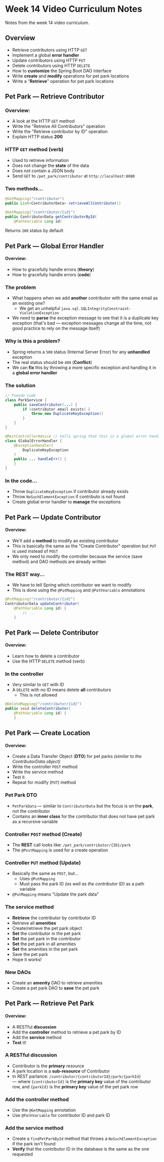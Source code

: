 # Week 14 Video Curriculum Notes

Notes from the week 14 video curriculum.

## Overview

-   Retrieve contributors using HTTP `GET`
-   Implement a global **error handler**
-   Update contributors using HTTP `PUT`
-   Delete contributors using HTTP `DELETE`
-   How to **customize** the Spring Boot DAO interface
-   Write **create** and **modify** operations for pet park locations
-   Write a "**Retrieve**" operation for pet park locations

## Pet Park — Retrieve Contributor

### Overview:

-   A look at the HTTP `GET` method
-   Write the "Retreive All Contributors" operation
-   Write the "Retrieve contributor by ID" operation
-   Explain HTTP status **200**

### HTTP `GET` method (verb)

-   Used to retrieve information
-   Does not change the **state** of the data
-   Does not contain a JSON body
-   Send `GET` to `/pet_park/contributor` at `http://localhost:8080`

### Two methods...

```java
@GetMapping("/contributor")
public List<ContributorData> retrieveAllContributor()

@GetMapping("/contributor/{id}")
public ContributorData getContributorById(
    @PathVariable Long id)
```

Returns `200` status by default

## Pet Park — Global Error Handler

#### Overview:

-   How to gracefully handle errors (**theory**)
-   How to gracefully handle errors (**code**)

### The problem

-   What happens when we add **another** contributor with the same email as an existing one?
    -   We get an unhelpful `java.sql.SQLIntegrityConstraint-ViolationException`
-   We need to **parse** the exception message to see that it is a duplicate key exception (that's bad — exception messages change all the time, not good practice to rely on the message itself)

### Why is this a problem?

-   Spring returns a `500` status (Internal Server Error) for any **unhandled** exception
-   The real status should be `409` (**Conflict**)
-   We can **fix** this by throwing a more specific exception and handling it in a **global error handler**

### The solution

```java
// Pseudo code
class ParkService {
    public saveContributor(...) {
        if (contributor email exists) {
            throw new DuplicateKeyException()
        }
    }
}

@RestControllerAdvice // tells spring that this is a global error handler
class GlobalErrorHandler {
    @ExceptionHandler(
        DuplicateKeyException
    )
    public ... handleErr() {
    }
}
```

### In the code...

-   Throw `DuplicateKeyException` if contributor already exists
-   Throw `NoSuchElementException` if contributo is not found
-   Create global error handler to **manage** the exceptions

## Pet Park — Update Contributor

#### Overview:

-   We'll add a **method** to modify an existing contributor
-   This is basically the same as the "Create Contributor" operation but `PUT` is used instead of `POST`
-   We only need to modify the controller because the service (save method) and DAO methods are already written

### The REST way...

-   We have to tell Spring which contributor we want to modify
-   This is done using the `@PutMapping` and `@PathVariable` annotations

```java
@PutMapping("/contributor/{id}")
ContributorData updateContributor(
    @PathVariable Long id) {
        // ...
    }
```

## Pet Park — Delete Contributor

#### Overview:

-   Learn how to delete a contributor
-   Use the HTTP `DELETE` method (verb)

### In the controller

-   Very similar to `GET` with ID
-   A `DELETE` with no ID means delete **all** contributors
    -   This is not allowed

```java
@DeleteMapping("/contributor/{id}")
public void deleteContributor(
    @PathVariable Long id) {
    }
```

## Pet Park — Create Location

#### Overview:

-   Create a Data Transfer Object (**DTO**) for pet parks _(similar to the ContributorData object)_
-   Write the controller `POST` method
-   Write the service method
-   Test it
-   Repeat for modify (`PUT`) method

### Pet Park DTO

-   `PetParkData` — similar to `ContributorData` but the focus is on the **park**, not the contributor
-   Contains an **inner class** for the contributor that does not have pet park as a recursive variable

### Controller `POST` method (Create)

-   The **REST** call looks like: `/pet_park/contributor/{ID}/park`
-   The `@PostMapping` is used for a create operation

### Controller `PUT` method (Update)

-   Basically the same as `POST`, but...
    -   Uses `@PutMapping`
    -   Must pass the park ID _(as well as the contributor ID)_ as a path variable
-   `@PutMapping` means "Update the park data"

### The service method

-   **Retrieve** the contributor by contributor ID
-   Retrieve all **amenities**
-   Create/retrieve the pet park object
-   **Set** the contributor in the pet park
-   **Set** the pet park in the contributor
-   **Set** the pet park in all amenities
-   **Set** the amenities in the pet park
-   Save the pet park
-   Hope it works!

### New DAOs

-   Create an **amenity** DAO to retrieve amenities
-   Create a pet park DAO to **save** the pet park

## Pet Park — Retrieve Pet Park

#### Overview:

-   A RESTful **discussion**
-   Add the **controller** method to retrieve a pet park by ID
-   Add the **service** method
-   **Test** it!

### A RESTful discussion

-   Contributor is the **primary** resource
-   A park location is a **sub-resource** of Contributor
-   In REST parlance: `/contributor/{contributorId}/park/{parkId}` — where `{contributorId}` is the **primary key** value of the contributor row, and `{parkId}` is the **primary key** value of the pet park row

### Add the controller method

-   Use the `@GetMapping` annotation
-   Use `@PathVariable` for contributor ID and park ID

### Add the service method

-   Create a `findPetParkById` method that throws a `NoSuchElementException` if the park isn't found
-   **Verify** that the contributor ID in the database is the same as the one requested
